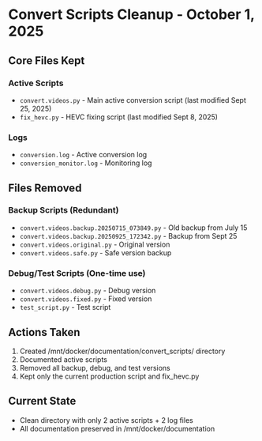 # Convert Scripts Cleanup - October 1, 2025

## Core Files Kept

### Active Scripts
- `convert.videos.py` - Main active conversion script (last modified Sept 25, 2025)
- `fix_hevc.py` - HEVC fixing script (last modified Sept 8, 2025)

### Logs
- `conversion.log` - Active conversion log
- `conversion_monitor.log` - Monitoring log

## Files Removed

### Backup Scripts (Redundant)
- `convert.videos.backup.20250715_073849.py` - Old backup from July 15
- `convert.videos.backup.20250925_172342.py` - Backup from Sept 25
- `convert.videos.original.py` - Original version
- `convert.videos.safe.py` - Safe version backup

### Debug/Test Scripts (One-time use)
- `convert.videos.debug.py` - Debug version
- `convert.videos.fixed.py` - Fixed version
- `test_script.py` - Test script

## Actions Taken
1. Created /mnt/docker/documentation/convert_scripts/ directory
2. Documented active scripts
3. Removed all backup, debug, and test versions
4. Kept only the current production script and fix_hevc.py

## Current State
- Clean directory with only 2 active scripts + 2 log files
- All documentation preserved in /mnt/docker/documentation
